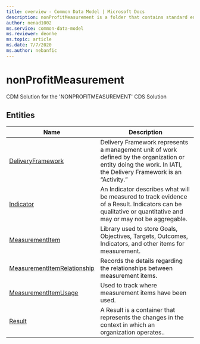 ```yaml
---
title: overview - Common Data Model | Microsoft Docs
description: nonProfitMeasurement is a folder that contains standard entities related to the Common Data Model.
author: nenad1002
ms.service: common-data-model
ms.reviewer: deonhe
ms.topic: article
ms.date: 7/7/2020
ms.author: nebanfic
---
```


# nonProfitMeasurement

CDM Solution for the 'NONPROFITMEASUREMENT' CDS Solution  

## Entities

|Name|Description|
|---|---|
|[DeliveryFramework](DeliveryFramework.md)|Delivery Framework represents a management unit of work defined by the organization or entity doing the work. In IATI, the Delivery Framework is an “Activity.”|
|[Indicator](Indicator.md)|An Indicator describes what will be measured to track evidence of a Result. Indicators can be qualitative or quantitative and may or may not be aggregable.|
|[MeasurementItem](MeasurementItem.md)|Library used to store Goals, Objectives, Targets, Outcomes, Indicators, and other items for measurement.|
|[MeasurementItemRelationship](MeasurementItemRelationship.md)|Records the details regarding the relationships between measurement items.|
|[MeasurementItemUsage](MeasurementItemUsage.md)|Used to track where measurement items have been used.|
|[Result](Result.md)|A Result is a container that represents the changes in the context in which an organization operates..|

